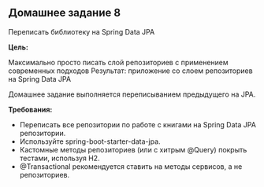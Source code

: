 ## Домашнее задание 8

Переписать библиотеку на Spring Data JPA

**Цель:**

Максимально просто писать слой репозиториев с применением современных подходов Результат: приложение со слоем репозиториев на Spring Data JPA

Домашнее задание выполняется переписыванием предыдущего на JPA.

**Требования:**

* Переписать все репозитории по работе с книгами на Spring Data JPA репозитории.
* Используйте spring-boot-starter-data-jpa.
* Кастомные методы репозиториев (или с хитрым @Query) покрыть тестами, используя H2.
* @Transactional рекомендуется ставить на методы сервисов, а не репозиториев.

<br />
